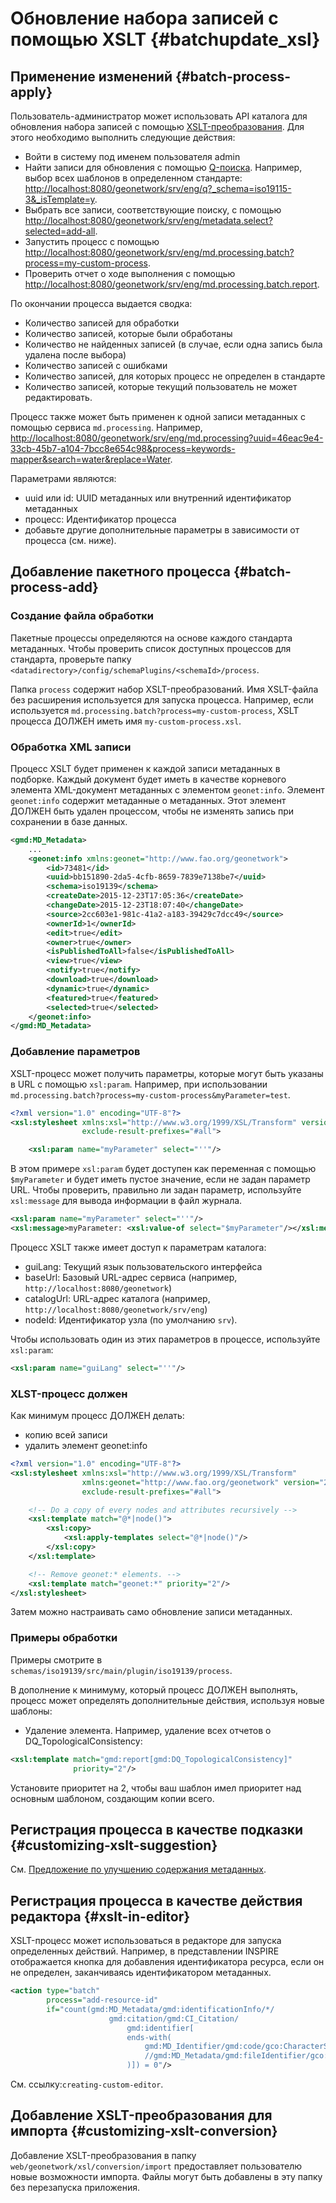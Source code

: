 # Обновление набора записей с помощью XSLT {#batchupdate_xsl}

## Применение изменений {#batch-process-apply}

Пользователь-администратор может использовать API каталога для обновления набора записей с помощью [XSLT-преобразования](https://ru.wikipedia.org/wiki/XSLT). Для этого необходимо выполнить следующие действия:

- Войти в систему под именем пользователя admin
- Найти записи для обновления с помощью [Q-поиска](../../api/search.md). Например, выбор всех шаблонов в определенном стандарте: <http://localhost:8080/geonetwork/srv/eng/q?_schema=iso19115-3&_isTemplate=y>.
- Выбрать все записи, соответствующие поиску, с помощью <http://localhost:8080/geonetwork/srv/eng/metadata.select?selected=add-all>.
- Запустить процесс с помощью <http://localhost:8080/geonetwork/srv/eng/md.processing.batch?process=my-custom-process>.
- Проверить отчет о ходе выполнения с помощью <http://localhost:8080/geonetwork/srv/eng/md.processing.batch.report>.

По окончании процесса выдается сводка:

- Количество записей для обработки
- Количество записей, которые были обработаны
- Количество не найденных записей (в случае, если одна запись была удалена после выбора)
- Количество записей с ошибками
- Количество записей, для которых процесс не определен в стандарте
- Количество записей, которые текущий пользователь не может редактировать.

Процесс также может быть применен к одной записи метаданных с помощью сервиса `md.processing`. Например, <http://localhost:8080/geonetwork/srv/eng/md.processing?uuid=46eac9e4-33cb-45b7-a104-7bcc8e654c98&process=keywords-mapper&search=water&replace=Water>.

Параметрами являются:

- uuid или id: UUID метаданных или внутренний идентификатор метаданных
- процесс: Идентификатор процесса
- добавьте другие дополнительные параметры в зависимости от процесса (см. ниже).

## Добавление пакетного процесса {#batch-process-add}

### Создание файла обработки

Пакетные процессы определяются на основе каждого стандарта метаданных. Чтобы проверить список доступных процессов для стандарта, проверьте папку `<datadirectory>/config/schemaPlugins/<schemaId>/process`.

Папка `process` содержит набор XSLT-преобразований. Имя XSLT-файла без расширения используется для запуска процесса. Например, если используется `md.processing.batch?process=my-custom-process`, XSLT процесса ДОЛЖЕН иметь имя `my-custom-process.xsl`.

### Обработка XML записи

Процесс XSLT будет применен к каждой записи метаданных в подборке. Каждый документ будет иметь в качестве корневого элемента XML-документ метаданных с элементом `geonet:info`. Элемент `geonet:info` содержит метаданные о метаданных. Этот элемент ДОЛЖЕН быть удален процессом, чтобы не изменять запись при сохранении в базе данных.

``` xml
<gmd:MD_Metadata>
    ...
    <geonet:info xmlns:geonet="http://www.fao.org/geonetwork">
        <id>73481</id>
        <uuid>bb151890-2da5-4cfb-8659-7839e7138be7</uuid>
        <schema>iso19139</schema>
        <createDate>2015-12-23T17:05:36</createDate>
        <changeDate>2015-12-23T18:07:40</changeDate>
        <source>2cc603e1-981c-41a2-a183-39429c7dcc49</source>
        <ownerId>1</ownerId>
        <edit>true</edit>
        <owner>true</owner>
        <isPublishedToAll>false</isPublishedToAll>
        <view>true</view>
        <notify>true</notify>
        <download>true</download>
        <dynamic>true</dynamic>
        <featured>true</featured>
        <selected>true</selected>
    </geonet:info>
</gmd:MD_Metadata>
```

### Добавление параметров

XSLT-процесс может получить параметры, которые могут быть указаны в URL с помощью `xsl:param`. Например, при использовании `md.processing.batch?process=my-custom-process&myParameter=test`.

``` xml
<?xml version="1.0" encoding="UTF-8"?>
<xsl:stylesheet xmlns:xsl="http://www.w3.org/1999/XSL/Transform" version="2.0"
                exclude-result-prefixes="#all">

    <xsl:param name="myParameter" select="''"/>
```

В этом примере `xsl:param` будет доступен как переменная с помощью `$myParameter` и будет иметь пустое значение, если не задан параметр URL. Чтобы проверить, правильно ли задан параметр, используйте `xsl:message` для вывода информации в файл журнала.

``` xml
<xsl:param name="myParameter" select="''"/>
<xsl:message>myParameter: <xsl:value-of select="$myParameter"/></xsl:message>
```

Процесс XSLT также имеет доступ к параметрам каталога:

- guiLang: Текущий язык пользовательского интерфейса
- baseUrl: Базовый URL-адрес сервиса (например, `http://localhost:8080/geonetwork`)
- catalogUrl: URL-адрес каталога (например, `http://localhost:8080/geonetwork/srv/eng`)
- nodeId: Идентификатор узла (по умолчанию `srv`).

Чтобы использовать один из этих параметров в процессе, используйте `xsl:param`:

``` xml
<xsl:param name="guiLang" select="''"/>
```


### XLST-процесс должен

Как минимум процесс ДОЛЖЕН делать:

- копию всей записи
- удалить элемент geonet:info

``` xml
<?xml version="1.0" encoding="UTF-8"?>
<xsl:stylesheet xmlns:xsl="http://www.w3.org/1999/XSL/Transform" 
                xmlns:geonet="http://www.fao.org/geonetwork" version="2.0"
                exclude-result-prefixes="#all">

    <!-- Do a copy of every nodes and attributes recursively -->
    <xsl:template match="@*|node()">
        <xsl:copy>
            <xsl:apply-templates select="@*|node()"/>
        </xsl:copy>
    </xsl:template>

    <!-- Remove geonet:* elements. -->
    <xsl:template match="geonet:*" priority="2"/>
</xsl:stylesheet>
```

Затем можно настраивать само обновление записи метаданных.

### Примеры обработки

Примеры смотрите в `schemas/iso19139/src/main/plugin/iso19139/process`.

В дополнение к минимуму, который процесс ДОЛЖЕН выполнять, процесс может определять дополнительные действия, используя новые шаблоны:

- Удаление элемента. Например, удаление всех отчетов о DQ_TopologicalConsistency:

``` xml
<xsl:template match="gmd:report[gmd:DQ_TopologicalConsistency]"
              priority="2"/>
```

Установите приоритет на 2, чтобы ваш шаблон имел приоритет над основным шаблоном, создающим копии всего.

## Регистрация процесса в качестве подказки {#customizing-xslt-suggestion}

См. [Предложение по улучшению содержания метаданных](suggestion.md).

## Регистрация процесса в качестве действия редактора {#xslt-in-editor}

XSLT-процесс может использоваться в редакторе для запуска определенных действий. Например, в представлении INSPIRE отображается кнопка для добавления идентификатора ресурса, если он не определен, заканчиваясь идентификатором метаданных.
``` xml
<action type="batch"
        process="add-resource-id"
        if="count(gmd:MD_Metadata/gmd:identificationInfo/*/
                      gmd:citation/gmd:CI_Citation/
                          gmd:identifier[
                          ends-with(
                              gmd:MD_Identifier/gmd:code/gco:CharacterString,
                              //gmd:MD_Metadata/gmd:fileIdentifier/gco:CharacterString
                          )]) = 0"/>
```

См. ссылку:``creating-custom-editor``.

## Добавление XSLT-преобразования для импорта {#customizing-xslt-conversion}

Добавление XSLT-преобразования в папку `web/geonetwork/xsl/conversion/import` предоставляет пользователю новые возможности импорта. Файлы могут быть добавлены в эту папку без перезапуска приложения.